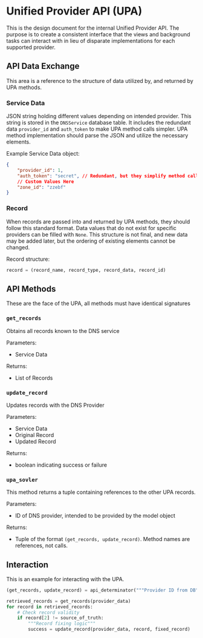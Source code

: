 # Unified Provider API (UPA)

This is the design document for the internal Unified Provider API. The purpose is to create a consistent interface that 
the views and background tasks can interact with in lieu of disparate implementations for each supported provider.


## API Data Exchange
This area is a reference to the structure of data utilized by, and returned by UPA methods.

### Service Data
JSON string holding different values depending on intended provider. This string is stored in the `DNSService` database 
table. It includes the redundant data `provider_id` and `auth_token` to make UPA method calls simpler. UPA method
implementation should parse the JSON and utilize the necessary elements.

Example Service Data object:
```json lines
{
	"provider_id": 1,
	"auth_token": "secret", // Redundant, but they simplify method calls
	// Custom Values Here
	"zone_id": "zzebf"
}
```

### Record
When records are passed into and returned by UPA methods, they should follow this standard format.
Data values that do not exist for specific providers can be filled with `None`.
This structure is not final, and new data may be added later, but the ordering of existing elements cannot be changed.

Record structure:
```python
record = (record_name, record_type, record_data, record_id)
```

## API Methods
These are the face of the UPA, all methods must have identical signatures 

### `get_records`
Obtains all records known to the DNS service

Parameters:
- Service Data

Returns:
- List of Records

### `update_record`
Updates records with the DNS Provider

Parameters:
- Service Data
- Original Record
- Updated Record

Returns:
- boolean indicating success or failure

### `upa_sovler`
This method returns a tuple containing references to the other UPA records.

Parameters:
- ID of DNS provider, intended to be provided by the model object

Returns:
- Tuple of the format `(get_records, update_record)`. Method names are references, not calls.

## Interaction
This is an example for interacting with the UPA.

```python
(get_records, update_record) = api_determinator("""Provider ID from DB""")

retrieved_records = get_records(provider_data)
for record in retrieved_records:
    # Check record validity
    if record[2] != source_of_truth:
        """Record fixing logic"""
        success = update_record(provider_data, record, fixed_record)
    
    
```